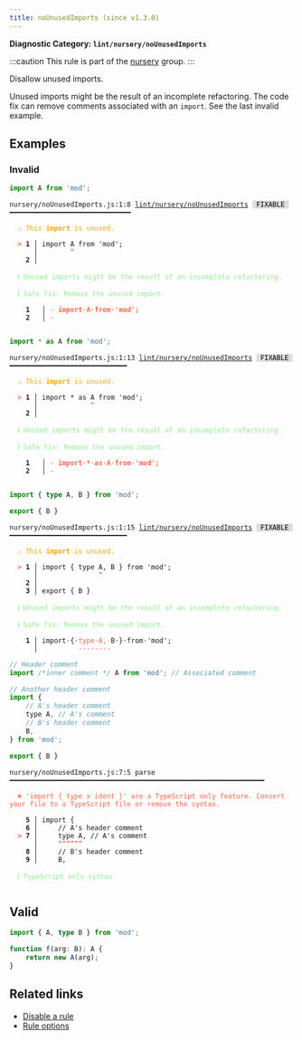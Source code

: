 ```yaml
---
title: noUnusedImports (since v1.3.0)
---
```


**Diagnostic Category: `lint/nursery/noUnusedImports`**

:::caution
This rule is part of the [nursery](/linter/rules/#nursery) group.
:::

Disallow unused imports.

Unused imports might be the result of an incomplete refactoring.
The code fix can remove comments associated with an `import`.
See the last invalid example.

## Examples

### Invalid

```jsx
import A from 'mod';
```

<pre class="language-text"><code class="language-text">nursery/noUnusedImports.js:1:8 <a href="https://biomejs.dev/linter/rules/no-unused-imports">lint/nursery/noUnusedImports</a> <span style="color: #000; background-color: #ddd;"> FIXABLE </span> ━━━━━━━━━━━━━━━━━━━━━━━━━━━━━━

<strong><span style="color: Orange;">  </span></strong><strong><span style="color: Orange;">⚠</span></strong> <span style="color: Orange;">This </span><span style="color: Orange;"><strong>import</strong></span><span style="color: Orange;"> is unused.</span>
  
<strong><span style="color: Tomato;">  </span></strong><strong><span style="color: Tomato;">&gt;</span></strong> <strong>1 │ </strong>import A from 'mod';
   <strong>   │ </strong>       <strong><span style="color: Tomato;">^</span></strong>
    <strong>2 │ </strong>
  
<strong><span style="color: lightgreen;">  </span></strong><strong><span style="color: lightgreen;">ℹ</span></strong> <span style="color: lightgreen;">Unused imports might be the result of an incomplete refactoring.</span>
  
<strong><span style="color: lightgreen;">  </span></strong><strong><span style="color: lightgreen;">ℹ</span></strong> <span style="color: lightgreen;">Safe fix</span><span style="color: lightgreen;">: </span><span style="color: lightgreen;">Remove the unused import.</span>
  
    <strong>1</strong>  <strong> │ </strong><span style="color: Tomato;">-</span> <span style="color: Tomato;"><strong>i</strong></span><span style="color: Tomato;"><strong>m</strong></span><span style="color: Tomato;"><strong>p</strong></span><span style="color: Tomato;"><strong>o</strong></span><span style="color: Tomato;"><strong>r</strong></span><span style="color: Tomato;"><strong>t</strong></span><span style="color: Tomato;"><span style="opacity: 0.8;"><strong>·</strong></span></span><span style="color: Tomato;"><strong>A</strong></span><span style="color: Tomato;"><span style="opacity: 0.8;"><strong>·</strong></span></span><span style="color: Tomato;"><strong>f</strong></span><span style="color: Tomato;"><strong>r</strong></span><span style="color: Tomato;"><strong>o</strong></span><span style="color: Tomato;"><strong>m</strong></span><span style="color: Tomato;"><span style="opacity: 0.8;"><strong>·</strong></span></span><span style="color: Tomato;"><strong>'</strong></span><span style="color: Tomato;"><strong>m</strong></span><span style="color: Tomato;"><strong>o</strong></span><span style="color: Tomato;"><strong>d</strong></span><span style="color: Tomato;"><strong>'</strong></span><span style="color: Tomato;"><strong>;</strong></span>
    <strong>2</strong>  <strong> │ </strong><span style="color: Tomato;">-</span> 
  
</code></pre>

```jsx
import * as A from 'mod';
```

<pre class="language-text"><code class="language-text">nursery/noUnusedImports.js:1:13 <a href="https://biomejs.dev/linter/rules/no-unused-imports">lint/nursery/noUnusedImports</a> <span style="color: #000; background-color: #ddd;"> FIXABLE </span> ━━━━━━━━━━━━━━━━━━━━━━━━━━━━━

<strong><span style="color: Orange;">  </span></strong><strong><span style="color: Orange;">⚠</span></strong> <span style="color: Orange;">This </span><span style="color: Orange;"><strong>import</strong></span><span style="color: Orange;"> is unused.</span>
  
<strong><span style="color: Tomato;">  </span></strong><strong><span style="color: Tomato;">&gt;</span></strong> <strong>1 │ </strong>import * as A from 'mod';
   <strong>   │ </strong>            <strong><span style="color: Tomato;">^</span></strong>
    <strong>2 │ </strong>
  
<strong><span style="color: lightgreen;">  </span></strong><strong><span style="color: lightgreen;">ℹ</span></strong> <span style="color: lightgreen;">Unused imports might be the result of an incomplete refactoring.</span>
  
<strong><span style="color: lightgreen;">  </span></strong><strong><span style="color: lightgreen;">ℹ</span></strong> <span style="color: lightgreen;">Safe fix</span><span style="color: lightgreen;">: </span><span style="color: lightgreen;">Remove the unused import.</span>
  
    <strong>1</strong>  <strong> │ </strong><span style="color: Tomato;">-</span> <span style="color: Tomato;"><strong>i</strong></span><span style="color: Tomato;"><strong>m</strong></span><span style="color: Tomato;"><strong>p</strong></span><span style="color: Tomato;"><strong>o</strong></span><span style="color: Tomato;"><strong>r</strong></span><span style="color: Tomato;"><strong>t</strong></span><span style="color: Tomato;"><span style="opacity: 0.8;"><strong>·</strong></span></span><span style="color: Tomato;"><strong>*</strong></span><span style="color: Tomato;"><span style="opacity: 0.8;"><strong>·</strong></span></span><span style="color: Tomato;"><strong>a</strong></span><span style="color: Tomato;"><strong>s</strong></span><span style="color: Tomato;"><span style="opacity: 0.8;"><strong>·</strong></span></span><span style="color: Tomato;"><strong>A</strong></span><span style="color: Tomato;"><span style="opacity: 0.8;"><strong>·</strong></span></span><span style="color: Tomato;"><strong>f</strong></span><span style="color: Tomato;"><strong>r</strong></span><span style="color: Tomato;"><strong>o</strong></span><span style="color: Tomato;"><strong>m</strong></span><span style="color: Tomato;"><span style="opacity: 0.8;"><strong>·</strong></span></span><span style="color: Tomato;"><strong>'</strong></span><span style="color: Tomato;"><strong>m</strong></span><span style="color: Tomato;"><strong>o</strong></span><span style="color: Tomato;"><strong>d</strong></span><span style="color: Tomato;"><strong>'</strong></span><span style="color: Tomato;"><strong>;</strong></span>
    <strong>2</strong>  <strong> │ </strong><span style="color: Tomato;">-</span> 
  
</code></pre>

```ts
import { type A, B } from 'mod';

export { B }
```

<pre class="language-text"><code class="language-text">nursery/noUnusedImports.js:1:15 <a href="https://biomejs.dev/linter/rules/no-unused-imports">lint/nursery/noUnusedImports</a> <span style="color: #000; background-color: #ddd;"> FIXABLE </span> ━━━━━━━━━━━━━━━━━━━━━━━━━━━━━

<strong><span style="color: Orange;">  </span></strong><strong><span style="color: Orange;">⚠</span></strong> <span style="color: Orange;">This </span><span style="color: Orange;"><strong>import</strong></span><span style="color: Orange;"> is unused.</span>
  
<strong><span style="color: Tomato;">  </span></strong><strong><span style="color: Tomato;">&gt;</span></strong> <strong>1 │ </strong>import { type A, B } from 'mod';
   <strong>   │ </strong>              <strong><span style="color: Tomato;">^</span></strong>
    <strong>2 │ </strong>
    <strong>3 │ </strong>export { B }
  
<strong><span style="color: lightgreen;">  </span></strong><strong><span style="color: lightgreen;">ℹ</span></strong> <span style="color: lightgreen;">Unused imports might be the result of an incomplete refactoring.</span>
  
<strong><span style="color: lightgreen;">  </span></strong><strong><span style="color: lightgreen;">ℹ</span></strong> <span style="color: lightgreen;">Safe fix</span><span style="color: lightgreen;">: </span><span style="color: lightgreen;">Remove the unused import.</span>
  
<strong>  </strong><strong>  1 │ </strong>import<span style="opacity: 0.8;">·</span>{<span style="opacity: 0.8;">·</span><span style="color: Tomato;">t</span><span style="color: Tomato;">y</span><span style="color: Tomato;">p</span><span style="color: Tomato;">e</span><span style="opacity: 0.8;"><span style="color: Tomato;">·</span></span><span style="color: Tomato;">A</span><span style="color: Tomato;">,</span><span style="opacity: 0.8;"><span style="color: Tomato;">·</span></span>B<span style="opacity: 0.8;">·</span>}<span style="opacity: 0.8;">·</span>from<span style="opacity: 0.8;">·</span>'mod';
<strong>  </strong><strong>    │ </strong>         <span style="color: Tomato;">-</span><span style="color: Tomato;">-</span><span style="color: Tomato;">-</span><span style="color: Tomato;">-</span><span style="color: Tomato;">-</span><span style="color: Tomato;">-</span><span style="color: Tomato;">-</span><span style="color: Tomato;">-</span>               
</code></pre>

```jsx
// Header comment
import /*inner comment */ A from 'mod'; // Associated comment

// Another header comment
import {
    // A's header comment
    type A, // A's comment
    // B's header comment
    B,
} from 'mod';

export { B }
```

<pre class="language-text"><code class="language-text">nursery/noUnusedImports.js:7:5 parse ━━━━━━━━━━━━━━━━━━━━━━━━━━━━━━━━━━━━━━━━━━━━━━━━━━━━━━━━━━━━━━━

<strong><span style="color: Tomato;">  </span></strong><strong><span style="color: Tomato;">✖</span></strong> <span style="color: Tomato;">'import { type x ident }' are a TypeScript only feature. Convert your file to a TypeScript file or remove the syntax.</span>
  
    <strong>5 │ </strong>import {
    <strong>6 │ </strong>    // A's header comment
<strong><span style="color: Tomato;">  </span></strong><strong><span style="color: Tomato;">&gt;</span></strong> <strong>7 │ </strong>    type A, // A's comment
   <strong>   │ </strong>    <strong><span style="color: Tomato;">^</span></strong><strong><span style="color: Tomato;">^</span></strong><strong><span style="color: Tomato;">^</span></strong><strong><span style="color: Tomato;">^</span></strong><strong><span style="color: Tomato;">^</span></strong><strong><span style="color: Tomato;">^</span></strong>
    <strong>8 │ </strong>    // B's header comment
    <strong>9 │ </strong>    B,
  
<strong><span style="color: lightgreen;">  </span></strong><strong><span style="color: lightgreen;">ℹ</span></strong> <span style="color: lightgreen;">TypeScript only syntax</span>
  
</code></pre>

## Valid

```ts
import { A, type B } from 'mod';

function f(arg: B): A {
    return new A(arg);
}
```

## Related links

- [Disable a rule](/linter/#disable-a-lint-rule)
- [Rule options](/linter/#rule-options)
